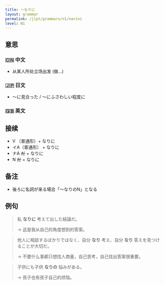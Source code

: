 ```yaml
---
title: 〜なりに
layout: grammar
permalink: /jlpt/grammars/n1/narini
level: N1
---
```


## 意思

### 🇨🇳 中文

- 从某人所处立场出发 (做…)

### 🇯🇵 日文

- 〜に見合った / 〜にふさわしい程度に

### 🇬🇧 英文


## 接续

- V （普通形）+ なりに
- イA（普通形） + なりに
- ナA ~~だ~~ \+ なりに
- N ~~だ~~ \+ なりに

## 备注

- 後ろに名詞が来る場合「〜なりのN」となる

## 例句

> 私 **なりに** 考えて出した結論だ。
>
> → 这是我从自己的角度想到的答案。

> 他人に相談するばかりではなく、自分 **なり** 考え、自分 **なり** 答えを見つけることが大切だ。
>
> → 不要什么事都只想找人商量，自己思考，自己找出答案很重要。

> 子供にも子供 **なりの** 悩みがある。
>
> → 孩子也有孩子自己的烦恼。

